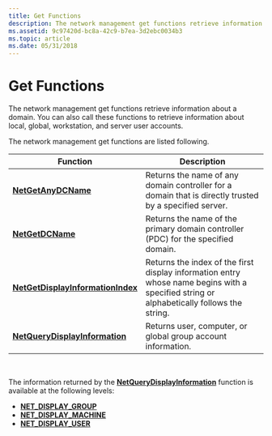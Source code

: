 ```yaml
---
title: Get Functions
description: The network management get functions retrieve information about a domain. You can also call these functions to retrieve information about local, global, workstation, and server user accounts.
ms.assetid: 9c97420d-bc8a-42c9-b7ea-3d2ebc0034b3
ms.topic: article
ms.date: 05/31/2018
---
```


# Get Functions

The network management get functions retrieve information about a domain. You can also call these functions to retrieve information about local, global, workstation, and server user accounts.

The network management get functions are listed following.



| Function                                                               | Description                                                                                                                              |
|------------------------------------------------------------------------|------------------------------------------------------------------------------------------------------------------------------------------|
| [**NetGetAnyDCName**](/windows/desktop/api/Lmaccess/nf-lmaccess-netgetanydcname)                             | Returns the name of any domain controller for a domain that is directly trusted by a specified server.                                   |
| [**NetGetDCName**](/windows/desktop/api/Lmaccess/nf-lmaccess-netgetdcname)                                   | Returns the name of the primary domain controller (PDC) for the specified domain.                                                        |
| [**NetGetDisplayInformationIndex**](/windows/desktop/api/Lmaccess/nf-lmaccess-netgetdisplayinformationindex) | Returns the index of the first display information entry whose name begins with a specified string or alphabetically follows the string. |
| [**NetQueryDisplayInformation**](/windows/desktop/api/Lmaccess/nf-lmaccess-netquerydisplayinformation)       | Returns user, computer, or global group account information.                                                                             |



 

The information returned by the [**NetQueryDisplayInformation**](/windows/desktop/api/Lmaccess/nf-lmaccess-netquerydisplayinformation) function is available at the following levels:

-   [**NET\_DISPLAY\_GROUP**](/windows/desktop/api/Lmaccess/ns-lmaccess-net_display_group)
-   [**NET\_DISPLAY\_MACHINE**](/windows/desktop/api/Lmaccess/ns-lmaccess-net_display_machine)
-   [**NET\_DISPLAY\_USER**](/windows/desktop/api/Lmaccess/ns-lmaccess-net_display_user)

 

 




